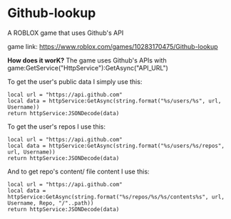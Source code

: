 # Github-lookup
A ROBLOX game that uses Github's API

game link: https://www.roblox.com/games/10283170475/Github-lookup

**How does it worK?**
The game uses Github's APIs with game:GetService("HttpService"):GetAsync("API_URL")

To get the user's public data I simply use this:

 	local url = "https://api.github.com"
  	local data = httpService:GetAsync(string.format("%s/users/%s", url, Username))
	return httpService:JSONDecode(data)

To get the user's repos I use this:

	local url = "https://api.github.com"
	local data = httpService:GetAsync(string.format("%s/users/%s/repos", url, Username))
	return httpService:JSONDecode(data)
  
And to get repo's content/ file content I use this:

	local url = "https://api.github.com"
	local data = httpService:GetAsync(string.format("%s/repos/%s/%s/contents%s", url, Username, Repo, "/"..path))
	return httpService:JSONDecode(data)
